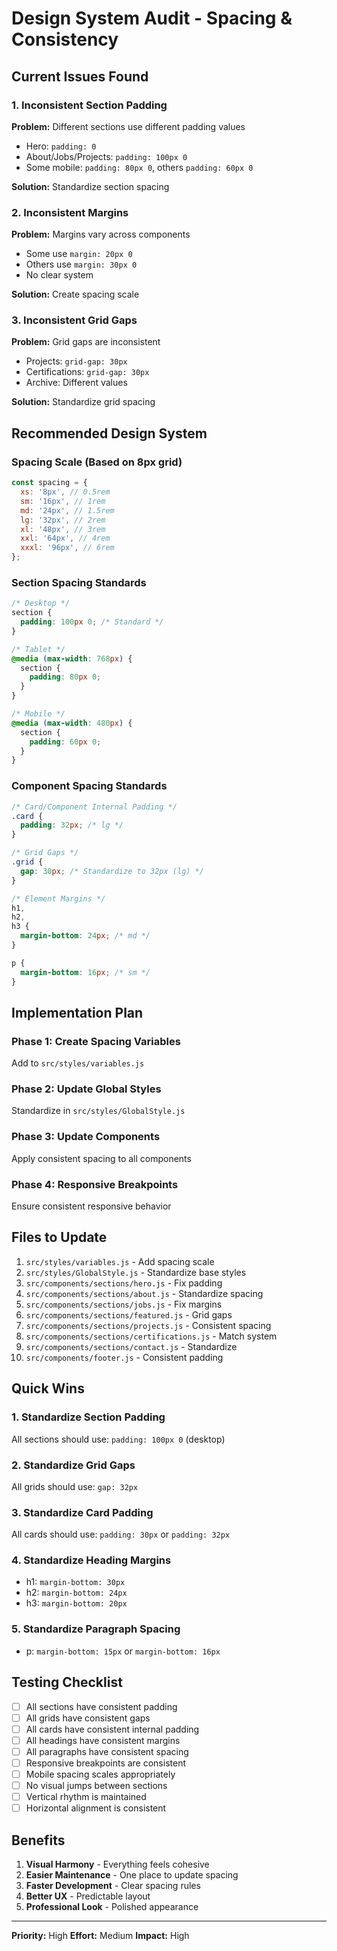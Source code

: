 # Design System Audit - Spacing & Consistency

## Current Issues Found

### 1. Inconsistent Section Padding

**Problem:** Different sections use different padding values

- Hero: `padding: 0`
- About/Jobs/Projects: `padding: 100px 0`
- Some mobile: `padding: 80px 0`, others `padding: 60px 0`

**Solution:** Standardize section spacing

### 2. Inconsistent Margins

**Problem:** Margins vary across components

- Some use `margin: 20px 0`
- Others use `margin: 30px 0`
- No clear system

**Solution:** Create spacing scale

### 3. Inconsistent Grid Gaps

**Problem:** Grid gaps are inconsistent

- Projects: `grid-gap: 30px`
- Certifications: `grid-gap: 30px`
- Archive: Different values

**Solution:** Standardize grid spacing

## Recommended Design System

### Spacing Scale (Based on 8px grid)

```javascript
const spacing = {
  xs: '8px', // 0.5rem
  sm: '16px', // 1rem
  md: '24px', // 1.5rem
  lg: '32px', // 2rem
  xl: '48px', // 3rem
  xxl: '64px', // 4rem
  xxxl: '96px', // 6rem
};
```

### Section Spacing Standards

```css
/* Desktop */
section {
  padding: 100px 0; /* Standard */
}

/* Tablet */
@media (max-width: 768px) {
  section {
    padding: 80px 0;
  }
}

/* Mobile */
@media (max-width: 480px) {
  section {
    padding: 60px 0;
  }
}
```

### Component Spacing Standards

```css
/* Card/Component Internal Padding */
.card {
  padding: 32px; /* lg */
}

/* Grid Gaps */
.grid {
  gap: 30px; /* Standardize to 32px (lg) */
}

/* Element Margins */
h1,
h2,
h3 {
  margin-bottom: 24px; /* md */
}

p {
  margin-bottom: 16px; /* sm */
}
```

## Implementation Plan

### Phase 1: Create Spacing Variables

Add to `src/styles/variables.js`

### Phase 2: Update Global Styles

Standardize in `src/styles/GlobalStyle.js`

### Phase 3: Update Components

Apply consistent spacing to all components

### Phase 4: Responsive Breakpoints

Ensure consistent responsive behavior

## Files to Update

1. `src/styles/variables.js` - Add spacing scale
2. `src/styles/GlobalStyle.js` - Standardize base styles
3. `src/components/sections/hero.js` - Fix padding
4. `src/components/sections/about.js` - Standardize spacing
5. `src/components/sections/jobs.js` - Fix margins
6. `src/components/sections/featured.js` - Grid gaps
7. `src/components/sections/projects.js` - Consistent spacing
8. `src/components/sections/certifications.js` - Match system
9. `src/components/sections/contact.js` - Standardize
10. `src/components/footer.js` - Consistent padding

## Quick Wins

### 1. Standardize Section Padding

All sections should use: `padding: 100px 0` (desktop)

### 2. Standardize Grid Gaps

All grids should use: `gap: 32px`

### 3. Standardize Card Padding

All cards should use: `padding: 30px` or `padding: 32px`

### 4. Standardize Heading Margins

- h1: `margin-bottom: 30px`
- h2: `margin-bottom: 24px`
- h3: `margin-bottom: 20px`

### 5. Standardize Paragraph Spacing

- p: `margin-bottom: 15px` or `margin-bottom: 16px`

## Testing Checklist

- [ ] All sections have consistent padding
- [ ] All grids have consistent gaps
- [ ] All cards have consistent internal padding
- [ ] All headings have consistent margins
- [ ] All paragraphs have consistent spacing
- [ ] Responsive breakpoints are consistent
- [ ] Mobile spacing scales appropriately
- [ ] No visual jumps between sections
- [ ] Vertical rhythm is maintained
- [ ] Horizontal alignment is consistent

## Benefits

1. **Visual Harmony** - Everything feels cohesive
2. **Easier Maintenance** - One place to update spacing
3. **Faster Development** - Clear spacing rules
4. **Better UX** - Predictable layout
5. **Professional Look** - Polished appearance

---

**Priority:** High
**Effort:** Medium
**Impact:** High
